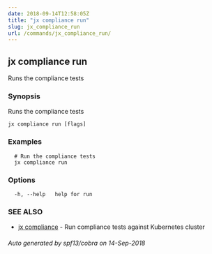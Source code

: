 ```yaml
---
date: 2018-09-14T12:58:05Z
title: "jx compliance run"
slug: jx_compliance_run
url: /commands/jx_compliance_run/
---
```

## jx compliance run

Runs the compliance tests

### Synopsis

Runs the compliance tests

```
jx compliance run [flags]
```

### Examples

```
  # Run the compliance tests
  jx compliance run
```

### Options

```
  -h, --help   help for run
```

### SEE ALSO

* [jx compliance](/commands/jx_compliance/)	 - Run compliance tests against Kubernetes cluster

###### Auto generated by spf13/cobra on 14-Sep-2018
